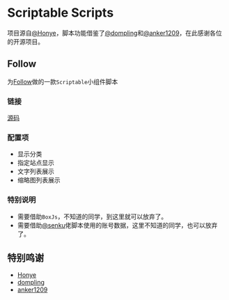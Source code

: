 # Scriptable Scripts

项目源自[@Honye](https://github.com/Honye/scriptable-scripts)，脚本功能借鉴了[@dompling](https://github.com/dompling/Scriptable)和[@anker1209](https://github.com/anker1209/Scriptable)，在此感谢各位的开源项目。

## Follow

为[Follow](https://follow.is/)做的一款`Scriptable`小组件脚本

### 链接
[源码](https://github.com/bmqy/scriptable-scripts/raw/refs/heads/master/dist/follow.js)

### 配置项
- 显示分类
- 指定站点显示
- 文字列表展示
- 缩略图列表展示

### 特别说明
- 需要借助`BoxJs`，不知道的同学，到这里就可以放弃了。
- 需要借助[@senku](https://github.com/chavyleung/scripts/blob/master/follow/follow.js)佬脚本使用的账号数据，这里不知道的同学，也可以放弃了。

## 特别鸣谢
- [Honye](https://github.com/Honye/scriptable-scripts)
- [dompling](https://github.com/dompling/Scriptable)
- [anker1209](https://github.com/anker1209/Scriptable)
